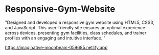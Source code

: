 # Responsive-Gym-Website
"Designed and developed a responsive gym website using HTML5, CSS3, and JavaScript.                          This user-friendly site ensures an optimal experience across devices, presenting gym                          facilities, class schedules, and trainer profiles with an engaging and intuitive interface.  "


https://imaginative-moonbeam-059685.netlify.app
